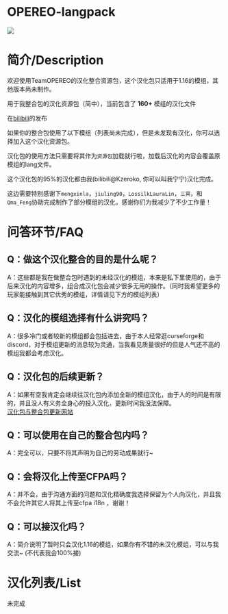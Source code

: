 # OPEREO-langpack

<div align="left">
  
![](https://i.ibb.co/R4Hx8ZZ/pack.png)

# 简介/Description
欢迎使用TeamOPEREO的汉化整合资源包，这个汉化包只适用于1.16的模组，其他版本尚未制作。
  
用于我整合包的汉化资源包（简中），当前包含了 **160+** 模组的汉化文件
  
在[bilibili](https://www.bilibili.com/read/cv15450255)的发布
  
如果你的整合包使用了以下模组（列表尚未完成），但是未发现有汉化，你可以选择加入这个汉化资源包。
  
汉化包的使用方法只需要将其作为`资源包`加载就行啦，加载后汉化的内容会覆盖原模组的lang文件。
  
这个汉化包的95%的汉化都由我(bilibili@Kzeroko, 你可以叫我宁宁)汉化完成。
  
这边需要特别感谢下`mengxinla`，`jiuling90`，`LossilkLauraLin`，`三冥`，和`Qma_Feng`协助完成制作了部分模组的汉化，感谢你们为我减少了不少工作量！

# 问答环节/FAQ

## Q：做这个汉化整合的目的是什么呢？
A：这些都是我在做整合包时遇到的未经汉化的模组，本来是私下里使用的，由于后来汉化的内容增多，组合成汉化包会减少很多无用的操作。（同时我希望更多的玩家能接触到其它优秀的模组，详情请见下方的模组列表）
  
## Q：汉化的模组选择有什么讲究吗？
A：很多冷门或者较新的模组都会包括进去，由于本人经常逛curseforge和discord，对于模组更新的消息较为灵通，当我看见质量很好的但是人气还不高的模组我都会考虑汉化。
  
## Q：汉化包的后续更新？
A：如果有空我肯定会继续往汉化包内添加全新的模组汉化，由于人的时间是有限的，并且没人有义务全身心的投入汉化，更新时间我没法保障。<br/> 
[汉化包与整合包更新网站](https://www.opereserver.com)
  
## Q：可以使用在自己的整合包内吗？
A：完全可以，只要不将其声明为自己的劳动成果就行~
  
## Q：会将汉化上传至CFPA吗？
A：并不会，由于沟通方面的问题和汉化精确度我选择保留为个人向汉化，并且我不会允许其它人将其上传至cfpa i18n ，谢谢！
  
## Q：可以接汉化吗？
A：简介说明了暂时只会汉化1.16的模组，如果你有不错的未汉化模组，可以与我交流~ (不代表我会100%接)
  
# 汉化列表/List
未完成
